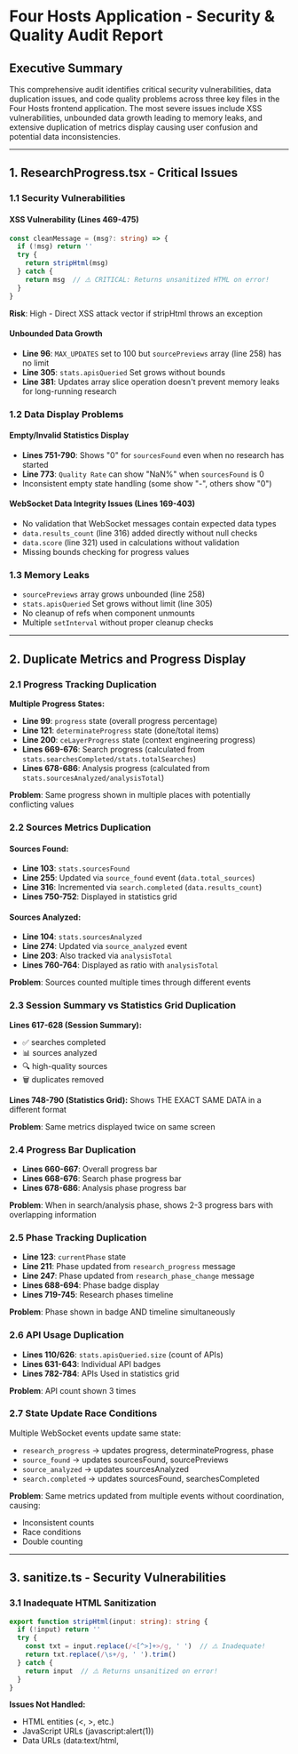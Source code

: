 # Four Hosts Application - Security & Quality Audit Report

## Executive Summary

This comprehensive audit identifies critical security vulnerabilities, data duplication issues, and code quality problems across three key files in the Four Hosts frontend application. The most severe issues include XSS vulnerabilities, unbounded data growth leading to memory leaks, and extensive duplication of metrics display causing user confusion and potential data inconsistencies.

---

## 1. ResearchProgress.tsx - Critical Issues

### 1.1 Security Vulnerabilities

#### XSS Vulnerability (Lines 469-475)
```typescript
const cleanMessage = (msg?: string) => {
  if (!msg) return ''
  try {
    return stripHtml(msg)
  } catch {
    return msg  // ⚠️ CRITICAL: Returns unsanitized HTML on error!
  }
}
```
**Risk**: High - Direct XSS attack vector if stripHtml throws an exception

#### Unbounded Data Growth
- **Line 96**: `MAX_UPDATES` set to 100 but `sourcePreviews` array (line 258) has no limit
- **Line 305**: `stats.apisQueried` Set grows without bounds
- **Line 381**: Updates array slice operation doesn't prevent memory leaks for long-running research

### 1.2 Data Display Problems

#### Empty/Invalid Statistics Display
- **Lines 751-790**: Shows "0" for `sourcesFound` even when no research has started
- **Line 773**: `Quality Rate` can show "NaN%" when `sourcesFound` is 0
- Inconsistent empty state handling (some show "-", others show "0")

#### WebSocket Data Integrity Issues (Lines 169-403)
- No validation that WebSocket messages contain expected data types
- `data.results_count` (line 316) added directly without null checks
- `data.score` (line 321) used in calculations without validation
- Missing bounds checking for progress values

### 1.3 Memory Leaks
- `sourcePreviews` array grows unbounded (line 258)
- `stats.apisQueried` Set grows without limit (line 305)
- No cleanup of refs when component unmounts
- Multiple `setInterval` without proper cleanup checks

---

## 2. Duplicate Metrics and Progress Display

### 2.1 Progress Tracking Duplication

**Multiple Progress States:**
- **Line 99**: `progress` state (overall progress percentage)
- **Line 121**: `determinateProgress` state (done/total items)
- **Line 200**: `ceLayerProgress` state (context engineering progress)
- **Lines 669-676**: Search progress (calculated from `stats.searchesCompleted/stats.totalSearches`)
- **Lines 678-686**: Analysis progress (calculated from `stats.sourcesAnalyzed/analysisTotal`)

**Problem**: Same progress shown in multiple places with potentially conflicting values

### 2.2 Sources Metrics Duplication

#### Sources Found:
- **Line 103**: `stats.sourcesFound`
- **Line 255**: Updated via `source_found` event (`data.total_sources`)
- **Line 316**: Incremented via `search.completed` (`data.results_count`)
- **Lines 750-752**: Displayed in statistics grid

#### Sources Analyzed:
- **Line 104**: `stats.sourcesAnalyzed`
- **Line 274**: Updated via `source_analyzed` event
- **Line 203**: Also tracked via `analysisTotal`
- **Lines 760-764**: Displayed as ratio with `analysisTotal`

**Problem**: Sources counted multiple times through different events

### 2.3 Session Summary vs Statistics Grid Duplication

**Lines 617-628 (Session Summary):**
- ✅ searches completed
- 📊 sources analyzed
- 🔍 high-quality sources
- 🗑️ duplicates removed

**Lines 748-790 (Statistics Grid):**
Shows THE EXACT SAME DATA in a different format

**Problem**: Same metrics displayed twice on same screen

### 2.4 Progress Bar Duplication
- **Lines 660-667**: Overall progress bar
- **Lines 668-676**: Search phase progress bar
- **Lines 678-686**: Analysis phase progress bar

**Problem**: When in search/analysis phase, shows 2-3 progress bars with overlapping information

### 2.5 Phase Tracking Duplication
- **Line 123**: `currentPhase` state
- **Line 211**: Phase updated from `research_progress` message
- **Line 247**: Phase updated from `research_phase_change` message
- **Lines 688-694**: Phase badge display
- **Lines 719-745**: Research phases timeline

**Problem**: Phase shown in badge AND timeline simultaneously

### 2.6 API Usage Duplication
- **Lines 110/626**: `stats.apisQueried.size` (count of APIs)
- **Lines 631-643**: Individual API badges
- **Lines 782-784**: APIs Used in statistics grid

**Problem**: API count shown 3 times

### 2.7 State Update Race Conditions

Multiple WebSocket events update same state:
- `research_progress` → updates progress, determinateProgress, phase
- `source_found` → updates sourcesFound, sourcePreviews
- `source_analyzed` → updates sourcesAnalyzed
- `search.completed` → updates sourcesFound, searchesCompleted

**Problem**: Same metrics updated from multiple events without coordination, causing:
- Inconsistent counts
- Race conditions
- Double counting

---

## 3. sanitize.ts - Security Vulnerabilities

### 3.1 Inadequate HTML Sanitization

```typescript
export function stripHtml(input: string): string {
  if (!input) return ''
  try {
    const txt = input.replace(/<[^>]+>/g, ' ')  // ⚠️ Inadequate!
    return txt.replace(/\s+/g, ' ').trim()
  } catch {
    return input  // ⚠️ Returns unsanitized on error!
  }
}
```

**Issues Not Handled:**
- HTML entities (&lt;, &gt;, etc.)
- JavaScript URLs (javascript:alert(1))
- Data URLs (data:text/html,<script>...)
- Malformed tags (<img src=x onerror=alert(1)>)
- CSS injection
- No HTML entity decoding

**Risk**: High - Multiple XSS attack vectors

---

## 4. api.ts - Critical Security & Logic Issues

### 4.1 Authentication Issues

#### Race Condition in Token Refresh (Lines 214-247)
- Multiple requests can trigger parallel refreshes
- `failedQueue` management is error-prone
- No exponential backoff for failed refreshes

#### CSRF Token Management (Lines 152-159)
- Fallback comment suggests incomplete CSRF protection
- Token cleared on every 401, potentially causing cascading failures

### 4.2 Data Validation Issues

#### Unsafe Type Coercion (Lines 50-100)
- `coerceParadigm` silently converts invalid values to 'bernard'
- `normalizeAnswerSection` creates objects with default values masking missing data
- No validation that required fields actually exist

#### WebSocket Connection Leaks (Lines 806-871)
- Old connections not guaranteed to close before new ones open
- No reconnection logic or heartbeat
- No maximum retry limits
- Maps grow without limit: `wsConnections`, `wsCallbacks`

### 4.3 Error Information Leakage (Lines 268-274)

```typescript
try {
  const err = await response.json()
  throw new Error(err.detail || 'Failed to refresh token')  // ⚠️ Exposes backend errors
}
```

### 4.4 Missing Input Validation
- `researchId` parameters not validated for format/length
- URL construction without proper encoding (line 814)
- No sanitization of user inputs before sending to backend

---

## 5. Frontend-Backend Integration Issues

### 5.1 Source Counting Conflicts

**Backend (websocket_service.py):**
- Line 721: `sources_found` incremented on `report_source_found`
- Line 730-732: Sends `total_sources` in `SOURCE_FOUND` event

**Frontend (ResearchProgress.tsx):**
- Line 255: Receives `total_sources` and SETS total
- Line 316: ADDS `results_count` to `sourcesFound`

**Problem**: Backend sends absolute count, frontend adds incremental = double counting!

### 5.2 Progress State Duplication

Backend sends multiple progress values:
- Lines 651-653: `sources_found`, `sources_analyzed` in every `RESEARCH_PROGRESS`
- Line 654: Always includes `status: "in_progress"`
- Line 621: `progress` percentage (0-100)
- Lines 661-663: `items_done`/`items_total` for determinate progress

Frontend maintains parallel state for each, showing multiple conflicting progress indicators.

### 5.3 Synthesis Progress Double-Reporting

Backend sends every synthesis event TWICE:
1. As specific event (SYNTHESIS_STARTED, SYNTHESIS_COMPLETED)
2. As RESEARCH_PROGRESS event with same information

### 5.4 Message History Accumulation

**Backend**: Stores 100 messages per research, sends last 10 on reconnect
**Frontend**: Keeps last 100 updates, never uses reconnection history

**Problem**: Duplicate message storage, potential memory leak

---

## 6. Recommendations

### 6.1 Immediate Security Fixes

1. **Replace `stripHtml` with DOMPurify or similar library**
2. **Always sanitize without fallback to raw input**
3. **Add input validation for all user-provided data**
4. **Implement proper CSRF token rotation**
5. **Add Content Security Policy headers**

### 6.2 Data Display Fixes

1. **Show loading states instead of zeros**
2. **Validate all numeric operations before display**
3. **Add "No data available" states**
4. **Implement proper null/undefined checks**
5. **Remove duplicate metric displays**

### 6.3 Architecture Improvements

1. **Single Source of Truth**: Each metric should have ONE authoritative state
2. **Backend should be authoritative for all counts/progress**
3. **Remove Session Summary OR Statistics Grid (not both)**
4. **Consolidate Progress**: Use single progress indicator per phase
5. **Unified Phase Display**: Show phase in timeline OR badge, not both
6. **Fix Event Handling**: Prevent double-counting from multiple WebSocket events

### 6.4 Memory Management

1. **Implement proper bounds for all growing arrays**
2. **Add cleanup for WebSocket connections**
3. **Implement connection pooling for WebSockets**
4. **Add proper cleanup in useEffect hooks**
5. **Implement garbage collection for old messages**

### 6.5 Code Quality

1. **Extract sub-components from 934-line ResearchProgress.tsx**
2. **Add comprehensive error logging**
3. **Implement circuit breaker for API calls**
4. **Add Redux or Zustand for state management**
5. **Add comprehensive error boundaries**
6. **Add TypeScript strict mode**
7. **Implement proper async error handling**

---

## 7. Risk Assessment

### Critical (Immediate Action Required)
- XSS vulnerabilities in HTML sanitization
- Memory leaks from unbounded data growth
- Authentication race conditions
- Data double-counting causing incorrect metrics

### High (Address Within Sprint)
- Duplicate metric displays confusing users
- Missing input validation
- Error information leakage
- WebSocket connection leaks

### Medium (Plan for Next Quarter)
- Component size and complexity
- Inconsistent error handling
- Missing state management solution
- Lack of comprehensive testing

---

## 8. Estimated Remediation Effort

- **Security Fixes**: 2-3 days
- **Data Display Consolidation**: 3-4 days
- **Architecture Improvements**: 1-2 weeks
- **Full Refactor**: 3-4 weeks

Total estimated effort for critical and high priority items: **2 weeks**

---

*Generated: December 2024*
*Files Audited: ResearchProgress.tsx, sanitize.ts, api.ts, websocket_service.py*